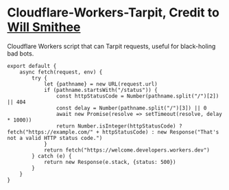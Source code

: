 # Cloudflare-Workers-Tarpit, Credit to <a href="https://www.linkedin.com/in/willsmithee" target="_blank">Will Smithee</a>
Cloudflare Workers script that can Tarpit requests, useful for black-holing bad bots.

```
export default {
    async fetch(request, env) {
        try {
            let {pathname} = new URL(request.url)
            if (pathname.startsWith("/status")) {
                const httpStatusCode = Number(pathname.split("/")[2]) || 404
                const delay = Number(pathname.split("/")[3]) || 0
                await new Promise(resolve => setTimeout(resolve, delay * 1000))
                return Number.isInteger(httpStatusCode) ? fetch("https://example.com/" + httpStatusCode) : new Response("That's not a valid HTTP status code.")
            }
            return fetch("https://welcome.developers.workers.dev")
        } catch (e) {
            return new Response(e.stack, {status: 500})
        }
    }
}
```
